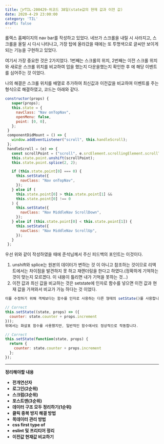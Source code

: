 ```yaml
---
title: 🏃‍♂️TIL-200429-위코드 38일(state값의 현재 값과 이전 값)
date: 2020-4-29 23:00:00
category: 'TIL'
draft: false
---
```




롤렉스 홈페이지의 nav bar를 작성하고 있었다. 네브가 스크롤을 내릴 시 사라지고, 스크롤을 올릴 시 다시 나타나고, 가장 탑에 올라갔을 때에는 또 투명색으로 글씨만 보이게 되는 기능을 구현하고 있었다. 

여기서 가장 중요한 것은 2가지었다. 1번째는 스크롤의 위치, 2번째는 이전 스크롤 위치와 새로운 스크롤 위치를 비교하여 업을 했는지 다운을했는지 확인한 후 에 해당 이벤트를 심어주는 것 이었다.

나의 해결은 스크롤 위치를 배열로 추가하여 최신값과 이전값을 비교하여 이벤트를 주는 형식으로 해결하였고, 코드는 아래와 같다.

 ```jsx
 constructor(props) {
    super(props);
    this.state = {
      navClass: "Nav onTopNav",
      openMenu: false,
      point: [0, 0],
    };
  }
  componentDidMount = () => {
    window.addEventListener("scroll", this.handleScroll);
  };
  handleScroll = (e) => {
    const scrollPoint = ("scroll", e.srcElement.scrollingElement.scrollTop);
    this.state.point.unshift(scrollPoint);
    this.state.point.splice(2, 2);

    if (this.state.point[0] === 0) {
      this.setState({
        navClass: "Nav onTopNav",
      });
    } else if (
      this.state.point[0] > this.state.point[1] &&
      this.state.point[0] !== 0
    ) {
      this.setState({
        navClass: "Nav MiddleNav ScrollDown",
      });
    } else if (this.state.point[0] < this.state.point[1]) {
      this.setState({
        navClass: "Nav MiddleNav ScrollUp",
      });
    }
  };
 ```

우선 위와 같이 작성하였을 때에 준석님께서 주신 피드백의 포인트는 이것이다. 

1. unshift와 splice는 원본의 데이터가 변하는 것 이 아니고 참조하는 것이므로 리액트에서는 차이점을 발견하지 못 하고 재랜더링을 한다고 하였다.(정확하게 기억하는 것이 맞는지 모르겠다. 이 내용이 틀리면 내가 기억을 못하는 것...)
2. 이전 값과 최신 값을 비교하는 것은 setstate에 인자로 함수를 넣으면 이전 값과 현재 값을 가져와서 비교가 가능 하다는 것 이었다.

```jsx
이를 수정하기 위해 객체보다는 함수를 인자로 사용하는 다른 형태의 setState()를 사용합니다. 그 함수는 이전 state를 첫 번째 인자로 받아들일 것이고, 업데이트가 적용된 시점의 props를 두 번째 인자로 받아들일 것입니다.

// Correct
this.setState((state, props) => ({
  counter: state.counter + props.increment
}));
위에서는 화살표 함수를 사용했지만, 일반적인 함수에서도 정상적으로 작동합니다.

// Correct
this.setState(function(state, props) {
  return {
    counter: state.counter + props.increment
  };
});

```

---

**정리해야할 내용**

- **전개연산자**
- **로그인(2순위)**
- **스크럼(3순위)**
- **포스트맨(3순위)**
- **데이터 구조 모두 정리하기(1순위)**
- **클릭 중복 방지 해결 방법**
- **목데이터 관리 방법**
- **css first type of**
- **eslint 및 프리티어 정리**
- **이전값 현재값 비교하기**
